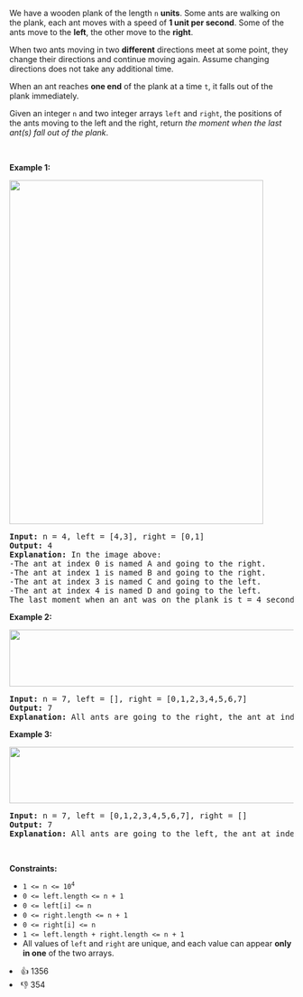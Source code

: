 <p>We have a wooden plank of the length <code>n</code> <strong>units</strong>. Some ants are walking on the plank, each ant moves with a speed of <strong>1 unit per second</strong>. Some of the ants move to the <strong>left</strong>, the other move to the <strong>right</strong>.</p>

<p>When two ants moving in two <strong>different</strong> directions meet at some point, they change their directions and continue moving again. Assume changing directions does not take any additional time.</p>

<p>When an ant reaches <strong>one end</strong> of the plank at a time <code>t</code>, it falls out of the plank immediately.</p>

<p>Given an integer <code>n</code> and two integer arrays <code>left</code> and <code>right</code>, the positions of the ants moving to the left and the right, return <em>the moment when the last ant(s) fall out of the plank</em>.</p>

<p>&nbsp;</p> 
<p><strong class="example">Example 1:</strong></p> 
<img alt="" src="https://assets.leetcode.com/uploads/2020/06/17/ants.jpg" style="width: 450px; height: 610px;" /> 
<pre>
<strong>Input:</strong> n = 4, left = [4,3], right = [0,1]
<strong>Output:</strong> 4
<strong>Explanation:</strong> In the image above:
-The ant at index 0 is named A and going to the right.
-The ant at index 1 is named B and going to the right.
-The ant at index 3 is named C and going to the left.
-The ant at index 4 is named D and going to the left.
The last moment when an ant was on the plank is t = 4 seconds. After that, it falls immediately out of the plank. (i.e., We can say that at t = 4.0000000001, there are no ants on the plank).
</pre>

<p><strong class="example">Example 2:</strong></p> 
<img alt="" src="https://assets.leetcode.com/uploads/2020/06/17/ants2.jpg" style="width: 639px; height: 101px;" /> 
<pre>
<strong>Input:</strong> n = 7, left = [], right = [0,1,2,3,4,5,6,7]
<strong>Output:</strong> 7
<strong>Explanation:</strong> All ants are going to the right, the ant at index 0 needs 7 seconds to fall.
</pre>

<p><strong class="example">Example 3:</strong></p> 
<img alt="" src="https://assets.leetcode.com/uploads/2020/06/17/ants3.jpg" style="width: 639px; height: 100px;" /> 
<pre>
<strong>Input:</strong> n = 7, left = [0,1,2,3,4,5,6,7], right = []
<strong>Output:</strong> 7
<strong>Explanation:</strong> All ants are going to the left, the ant at index 7 needs 7 seconds to fall.
</pre>

<p>&nbsp;</p> 
<p><strong>Constraints:</strong></p>

<ul> 
 <li><code>1 &lt;= n &lt;= 10<sup>4</sup></code></li> 
 <li><code>0 &lt;= left.length &lt;= n + 1</code></li> 
 <li><code>0 &lt;= left[i] &lt;= n</code></li> 
 <li><code>0 &lt;= right.length &lt;= n + 1</code></li> 
 <li><code>0 &lt;= right[i] &lt;= n</code></li> 
 <li><code>1 &lt;= left.length + right.length &lt;= n + 1</code></li> 
 <li>All values of <code>left</code> and <code>right</code> are unique, and each value can appear <strong>only in one</strong> of the two arrays.</li> 
</ul>

<div><li>👍 1356</li><li>👎 354</li></div>